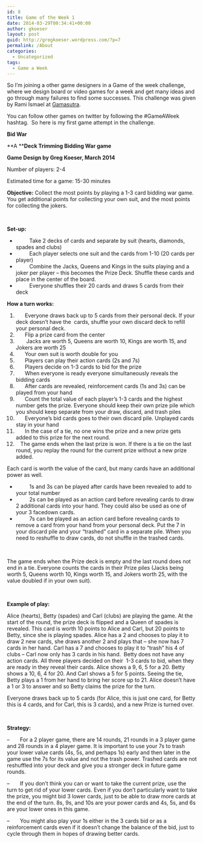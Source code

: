 ```yaml
---
id: 8
title: Game of the Week 1
date: 2014-03-29T00:34:41+00:00
author: gkoeser
layout: post
guid: http://gregkoeser.wordpress.com/?p=7
permalink: /About
categories:
  - Uncategorized
tags:
  - Game a Week
---
```

So I&#8217;m joining a other game designers in a Game of the week challenge, where we design board or video games for a week and get many ideas and go through many failures to find some successes. This challenge was given by Rami Ismael at [Gamasutra](http://www.gamasutra.com/blogs/RamiIsmail/20140226/211807/Game_A_Week_Getting_Experienced_At_Failure.php "Game a Week challenge").

You can follow other games on twitter by following the #GameAWeek hashtag.  So here is my first game attempt in the challenge.

**Bid War**

**A ****Deck Trimming Bidding War game**

**Game Design by Greg Koeser, March 2014**

Number of players: 2-4

Estimated time for a game: 15-30 minutes

**Objective:** Collect the most points by playing a 1-3 card bidding war game. You get additional points for collecting your own suit, and the most points for collecting the jokers.

&nbsp;

**Set-up:**

  *          Take 2 decks of cards and separate by suit (hearts, diamonds, spades and clubs)
  *          Each player selects one suit and the cards from 1-10 (20 cards per player)
  *          Combine the Jacks, Queens and Kings in the suits playing and a joker per player – this becomes the Prize Deck. Shuffle these cards and place in the center of the board.
  *          Everyone shuffles their 20 cards and draws 5 cards from their deck

**How a turn works:**

  1.       Everyone draws back up to 5 cards from their personal deck. If your deck doesn’t have the  cards, shuffle your own discard deck to refill your personal deck.
  2.       Flip a prize card from the center
  3.        Jacks are worth 5, Queens are worth 10, Kings are worth 15, and Jokers are worth 25
  4.       Your own suit is worth double for you
  5.       Players can play their action cards (2s and 7s)
  6.       Players decide on 1-3 cards to bid for the prize
  7.       When everyone is ready everyone simultaneously reveals the bidding cards
  8.       After cards are revealed, reinforcement cards (1s and 3s) can be played from your hand
  9.       Count the total value of each player’s 1-3 cards and the highest number gets the prize. Everyone should keep their own prize pile which you should keep separate from your draw, discard, and trash piles
 10.       Everyone’s bid cards goes to their own discard pile. Unplayed cards stay in your hand
 11.       In the case of a tie, no one wins the prize and a new prize gets added to this prize for the next round.
 12.    The game ends when the last prize is won. If there is a tie on the last round, you replay the round for the current prize without a new prize added.

Each card is worth the value of the card, but many cards have an additional power as well.

  *          1s and 3s can be played after cards have been revealed to add to your total number
  *          2s can be played as an action card before revealing cards to draw 2 additional cards into your hand. They could also be used as one of your 3 facedown cards.
  *          7s can be played as an action card before revealing cards to remove a card from your hand from your personal deck. Put the 7 in your discard pile and your “trashed” card in a separate pile. When you need to reshuffle to draw cards, do not shuffle in the trashed cards.

&nbsp;

The game ends when the Prize deck is empty and the last round does not end in a tie. Everyone counts the cards in their Prize piles (Jacks being worth 5, Queens worth 10, Kings worth 15, and Jokers worth 25, with the value doubled if in your own suit).

&nbsp;

**Example of play:**

Alice (hearts), Betty (spades) and Carl (clubs) are playing the game. At the start of the round, the prize deck is flipped and a Queen of spades is revealed. This card is worth 10 points to Alice and Carl, but 20 points to Betty, since she is playing spades. Alice has a 2 and chooses to play it to draw 2 new cards, she draws another 2 and plays that – she now has 7 cards in her hand. Carl has a 7 and chooses to play it to “trash” his 4 of clubs – Carl now only has 3 cards in his hand.  Betty does not have any action cards. All three players decided on their  1-3 cards to bid, when they are ready in they reveal their cards. Alice shows a 9, 6, 5 for a 20. Betty shows a 10, 6, 4 for 20. And Carl shows a 5 for 5 points. Seeing the tie, Betty plays a 1 from her hand to bring her score up to 21. Alice doesn’t have a 1 or 3 to answer and so Betty claims the prize for the turn.

Everyone draws back up to 5 cards (for Alice, this is just one card, for Betty this is 4 cards, and for Carl, this is 3 cards), and a new Prize is turned over.

&nbsp;

**Strategy:**

&#8211;       For a 2 player game, there are 14 rounds, 21 rounds in a 3 player game and 28 rounds in a 4 player game. It is important to use your 7s to trash your lower value cards (4s, 5s, and perhaps 1s) early and then later in the game use the 7s for its value and not the trash power. Trashed cards are not reshuffled into your deck and give you a stronger deck in future game rounds.

&#8211;       If you don’t think you can or want to take the current prize, use the turn to get rid of your lower cards. Even if you don’t particularly want to take the prize, you might bid 3 lower cards, just to be able to draw more cards at the end of the turn. 8s, 9s, and 10s are your power cards and 4s, 5s, and 6s are your lower ones in this game.

&#8211;       You might also play your 1s either in the 3 cards bid or as a reinforcement cards even if it doesn’t change the balance of the bid, just to cycle through them in hopes of drawing better cards.